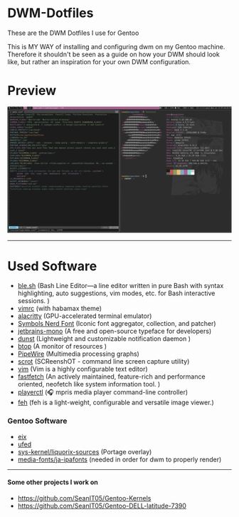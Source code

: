 # DWM-Dotfiles
These are the DWM Dotfiles I use for Gentoo

This is MY WAY of installing and configuring dwm on my Gentoo machine. Therefore it shouldn't be seen as a guide on how your DWM should look like, but rather an inspiration for your own DWM configuration.

# Preview

![Alt text](assets/screenshot.png)

---
# Used Software
- [ble.sh](https://github.com/akinomyoga/ble.sh) (Bash Line Editor―a line editor written in pure Bash with syntax highlighting, auto suggestions, vim modes, etc. for Bash interactive sessions. )
- [vimrc](https://github.com/amix/vimrc) (with habamax theme)
- [alacritty](https://alacritty.org/) (GPU-accelerated terminal emulator)
- [Symbols Nerd Font](https://www.nerdfonts.com/font-downloads) (Iconic font aggregator, collection, and patcher)
- [jetbrains-mono](https://www.jetbrains.com/lp/mono/) (A free and open-source typeface for developers)
- [dunst](https://github.com/dunst-project/dunst) (Lightweight and customizable notification daemon )
- [btop](https://github.com/aristocratos/btop) (A monitor of resources )
- [PipeWire](https://www.pipewire.org/) (Multimedia processing graphs)
- [scrot](https://github.com/resurrecting-open-source-projects/scrot) (SCReenshOT - command line screen capture utility)
- [vim](https://www.vim.org/) (Vim is a highly configurable text editor)
- [fastfetch](https://github.com/fastfetch-cli/fastfetch) (An actively maintained, feature-rich and performance oriented, neofetch like system information tool. )
- [playerctl](https://github.com/altdesktop/playerctl) (🎧 mpris media player command-line controller)
- [feh](https://feh.finalrewind.org/) (feh is a light-weight, configurable and versatile image viewer.)

### Gentoo Software
- [eix](https://wiki.gentoo.org/wiki/Eix)
- [ufed](https://wiki.gentoo.org/wiki/Ufed)
- [sys-kernel/liquorix-sources](https://gpo.zugaina.org/Overlays/thegreatmcpain) (Portage overlay)
- [media-fonts/ja-ipafonts](https://packages.gentoo.org/packages/media-fonts/ja-ipafonts) (needed in order for dwm to properly render)

---
#### Some other projects I work on
- https://github.com/SeanIT05/Gentoo-Kernels
- https://github.com/SeanIT05/Gentoo-DELL-latitude-7390
